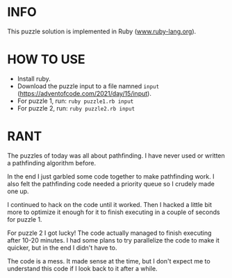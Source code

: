 # INFO
This puzzle solution is implemented in Ruby (www.ruby-lang.org).

# HOW TO USE
- Install ruby.
- Download the puzzle input to a file namned `input` (https://adventofcode.com/2021/day/15/input).
- For puzzle 1, run: `ruby puzzle1.rb input`
- For puzzle 2, run: `ruby puzzle2.rb input`

# RANT
The puzzles of today was all about pathfinding. I have never used or written a pathfinding algorithm before.

In the end I just garbled some code together to make pathfinding work. I also felt the pathfinding code needed a priority queue so I crudely made one up.

I continued to hack on the code until it worked. Then I hacked a little bit more to optimize it enough for it to finish executing in a couple of seconds for puzzle 1.

For puzzle 2 I got lucky! The code actually managed to finish executing after 10-20 minutes. I had some plans to try parallelize the code to make it quicker, but in the end I didn't have to.

The code is a mess. It made sense at the time, but I don't expect me to understand this code if I look back to it after a while.
